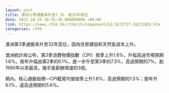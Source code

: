 ```yaml
---
layout: post
title: 澳洲上季通脹率升至7.3%　創32年高位
date: 2022-10-26 10:35:38.000000000 +08:00
link: https://news.rthk.hk/rthk/ch/component/k2/1672727-20221026.htm
categories: rthk
---
```


澳洲第3季通脹率升至32年高位，因為住房建設和天然氣成本上升。

澳洲統計局公布，第3季消費物價指數（CPI）按季上升1.8%，升幅高過市場預期1.6%。按年升幅由第2季的6.1%，進一步升至第3季的7.3%，高過預期的7%，創1990年以來最高，幾乎是薪酬增速的3倍。

期內，核心通脹指標—CPI截尾均值按季上升1.8%，高過預期的1.5%；按年升6.1%，遠高過預期的5.6%。
